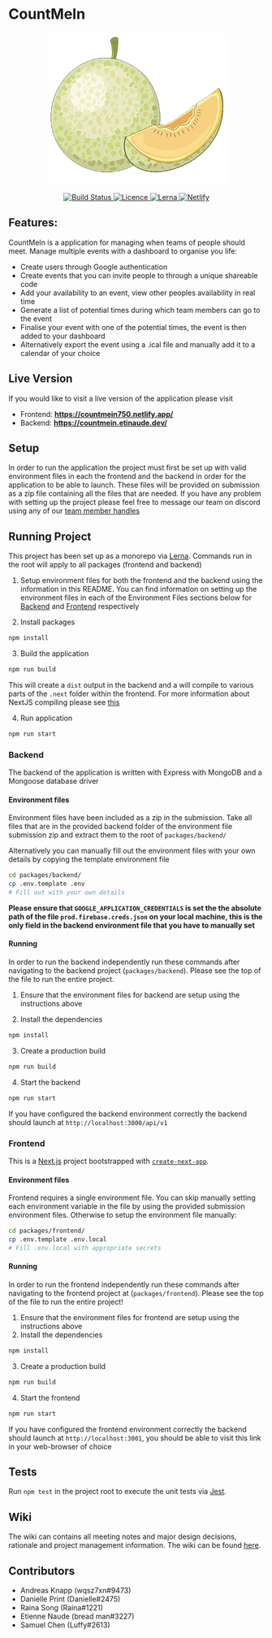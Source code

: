 # CountMeIn

<p align="center">
  <img src="./media/logo/melon.png" width="350" />
</p>

<p align="center">
  <a href="https://github.com/UOA-CS732-SE750-Students-2022/project-group-jade-jaguars/actions/workflows/pr-check.yml/badge.svg">
    <img alt="Build Status" src="https://github.com/UOA-CS732-SE750-Students-2022/project-group-jade-jaguars/actions/workflows/pr-check.yml/badge.svg">
  </a>
  <a href="https://img.shields.io/badge/License-GPLv3-blue.svg">
    <img alt="Licence" src="https://img.shields.io/badge/License-GPLv3-blue.svg">
  </a>
  <a href="https://lerna.js.org/">
    <img alt="Lerna" src="https://img.shields.io/badge/maintained%20with-lerna-cc00ff.svg">
  </a>
  <a href="https://countmein750.netlify.app/login">
    <img alt="Netlify" src="https://badges.netlify.app/api/countmein750.svg?branch=main">
  </a>
</p>

## Features:

CountMeIn is a application for managing when teams of people should meet. Manage multiple events with a dashboard to organise you life:

- Create users through Google authentication
- Create events that you can invite people to through a unique shareable code
- Add your availability to an event, view other peoples availability in real time
- Generate a list of potential times during which team members can go to the event
- Finalise your event with one of the potential times, the event is then added to your dashboard
- Alternatively export the event using a .ical file and manually add it to a calendar of your choice

## Live Version
If you would like to visit a live version of the application please visit
- Frontend: **https://countmein750.netlify.app/**
- Backend: **https://countmein.etinaude.dev/**

## Setup

In order to run the application the project must first be set up with valid environment files in each the frontend and the backend in order for the application to be able to launch. These files will be provided on submission as a zip file containing all the files that are needed. If you have any problem with setting up the project please feel free to message our team on discord using any of our [team member handles](#contributors)

## Running Project

This project has been set up as a monorepo via [Lerna](https://github.com/lerna/lerna). Commands run in the root will apply to all packages (frontend and backend)

1. Setup environment files for both the frontend and the backend using the information in this README. You can find information on setting up the environment files in each of the Environment Files sections below for [Backend](#backend) and [Frontend](#frontend) respectively

2. Install packages

```bash
npm install
```

3. Build the application

```bash
npm run build
```

This will create a `dist` output in the backend and a will compile to various parts of the `.next` folder within the frontend. For more information about NextJS compiling please see [this](https://nextjs.org/docs/deployment)

4. Run application

```bash
npm run start
```

### Backend

The backend of the application is written with Express with MongoDB and a Mongoose database driver

#### Environment files

Environment files have been included as a zip in the submission. Take all files that are in the provided backend folder of the environment file submission zip and extract them to the root of `packages/backend/`

Alternatively you can manually fill out the environment files with your own details by copying the template environment file

```bash
cd packages/backend/
cp .env.template .env
# Fill out with your own details
```

**Please ensure that `GOOGLE_APPLICATION_CREDENTIALS` is set the the absolute path of the file `prod.firebase.creds.json` on your local machine, this is the only field in the backend environment file that you have to manually set**

#### Running

In order to run the backend independently run these commands after navigating to the backend project (`packages/backend`). Please see the top of the file to run the entire project.

1. Ensure that the environment files for backend are setup using the instructions above

2. Install the dependencies

```bash
npm install
```

3. Create a production build

```bash
npm run build
```

4. Start the backend

```bash
npm run start
```

If you have configured the backend environment correctly the backend should launch at `http://localhost:3000/api/v1`

### Frontend

This is a [Next.js](https://nextjs.org/) project bootstrapped with [`create-next-app`](https://github.com/vercel/next.js/tree/canary/packages/create-next-app).

#### Environment files

Frontend requires a single environment file. You can skip manually setting each environment variable in the file by using the provided submission environment files. Otherwise to setup the environment file manually:

```bash
cd packages/frontend/
cp .env.template .env.local
# Fill .env.local with appropriate secrets
```

#### Running

In order to run the frontend independently run these commands after navigating to the frontend project at (`packages/frontend`). Please see the top of the file to run the entire project!

1. Ensure that the environment files for frontend are setup using the instructions above
2. Install the dependencies

```bash
npm install
```

3. Create a production build

```bash
npm run build
```

4. Start the frontend

```bash
npm run start
```

If you have configured the frontend environment correctly the backend should launch at `http://localhost:3001`, you should be able to visit this link in your web-browser of choice

## Tests

Run `npm test` in the project root to execute the unit tests via [Jest](https://jestjs.io).

## Wiki

The wiki can contains all meeting notes and major design decisions, rationale and project management information. The wiki can be found [here](https://github.com/UOA-CS732-SE750-Students-2022/project-group-jade-jaguars/wiki).

## Contributors

- Andreas Knapp (wqsz7xn#9473)
- Danielle Print (Danielle#2475)
- Raina Song (Raina#1221)
- Etienne Naude (bread man#3227)
- Samuel Chen (Luffy#2613)
